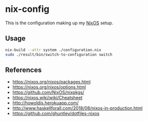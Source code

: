 # nix-config

This is the configuration making up my [NixOS](https://nixos.org/) setup.

## Usage
```bash
nix-build --attr system ./configuration.nix
sudo ./result/bin/switch-to-configuration switch
```

## References
- https://nixos.org/nixos/packages.html
- https://nixos.org/nixos/options.html
- https://github.com/NixOS/nixpkgs/
- https://nixos.wiki/wiki/Cheatsheet
- http://howoldis.herokuapp.com/
- http://www.haskellforall.com/2018/08/nixos-in-production.html
- https://github.com/ghuntley/dotfiles-nixos

